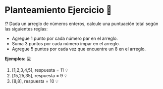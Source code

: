 # Planteamiento Ejercicio 💭 

⁉️ Dada un arreglo de números enteros, calcule una puntuación total según las siguientes
reglas:
 - Agregue 1 punto por cada número par en el arreglo.
 - Suma 3 puntos por cada número impar en el arreglo.
 - Agregue 5 puntos por cada vez que encuentre un 8 en el arreglo.

**Ejemplos:** 💻
1. [1,2,3,4,5], respuesta = 11 💡
2. [15,25,35], respuesta = 9 💡
3. [8,8], respuesta = 10 💡